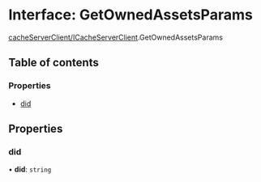 # Interface: GetOwnedAssetsParams

[cacheServerClient/ICacheServerClient](../modules/cacheServerClient_ICacheServerClient.md).GetOwnedAssetsParams

## Table of contents

### Properties

- [did](cacheServerClient_ICacheServerClient.GetOwnedAssetsParams.md#did)

## Properties

### did

• **did**: `string`
